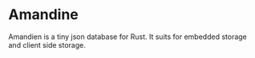 # Amandine

Amandien is a tiny json database for Rust. It suits for embedded storage and client side storage. 
